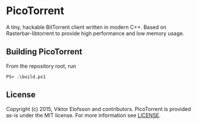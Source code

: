 # PicoTorrent

A tiny, hackable BitTorrent client written in modern C++. Based on
Rasterbar-libtorrent to provide high performance and low memory usage.

## Building PicoTorrent

From the repository root, run

```
PS> .\build.ps1
```

## License

Copyright (c) 2015, Viktor Elofsson and contributors. PicoTorrent is provided
as-is under the MIT license. For more information see [LICENSE](LICENSE).
